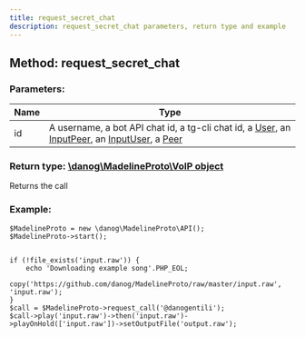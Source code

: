 ```yaml
---
title: request_secret_chat
description: request_secret_chat parameters, return type and example
---
```

## Method: request_secret_chat  


### Parameters:

| Name     |    Type       |
|----------|---------------|
|id| A username, a bot API chat id, a tg-cli chat id, a [User](API_docs/types/User.md), an [InputPeer](API_docs/types/InputPeer.md), an [InputUser](API_docs/types/InputUser.md), a [Peer](API_docs/types/Peer.md)|

### Return type: [\danog\MadelineProto\VoIP object](https://docs.madelineproto.xyz/API_docs/types/PhoneCall.html)

Returns the call

### Example:


```
$MadelineProto = new \danog\MadelineProto\API();
$MadelineProto->start();


if (!file_exists('input.raw')) {
    echo 'Downloading example song'.PHP_EOL;
    copy('https://github.com/danog/MadelineProto/raw/master/input.raw', 'input.raw');
}
$call = $MadelineProto->request_call('@danogentili');
$call->play('input.raw')->then('input.raw')->playOnHold(['input.raw'])->setOutputFile('output.raw');
```

